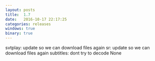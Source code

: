 ```yaml
---
layout: posts
title:  1.7
date:   2016-10-17 22:17:25
categories: releases
windows: true
binary: true
---
```


svtplay: update so we can download files again
sr: update so we can download files again
subtitles: dont try to decode None
